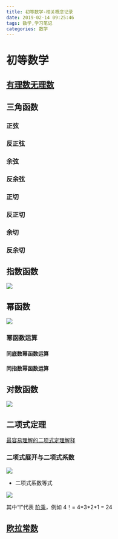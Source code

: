 ```yaml
---
title: 初等数学-相关概念记录
date: 2019-02-14 09:25:46
tags: 数学,学习笔记
categories: 数学
---
```



# 初等数学

## [有理数无理数](https://www.shuxuele.com/irrational-numbers.html)


## 三角函数

### 正弦

### 反正弦

### 余弦

### 反余弦

### 正切

### 反正切

### 余切

### 反余切

## 指数函数

![](https://ws4.sinaimg.cn/large/006tKfTcgy1g062lwzogdj30d001474g.jpg)

## 幂函数

![](https://ws2.sinaimg.cn/large/006tKfTcly1g062lj1e28j30cb01774h.jpg)

### 幂函数运算

#### 同底数幂函数运算

#### 同指数幂函数运算

## 对数函数

![](https://ws1.sinaimg.cn/large/006tKfTcgy1g062mbl2t9j30qk013wf2.jpg)


## 二项式定理

[最容易理解的二项式定理解释](https://www.shuxuele.com/algebra/binomial-theorem.html)

### 二项式展开与二项式系数

![](https://ws4.sinaimg.cn/large/006tNc79gy1g05pb8gww8j318c0ky41r.jpg)

- 二项式系数等式

![](https://ws2.sinaimg.cn/large/006tKfTcly1g05xkzwbz4j308p029mx2.jpg)

其中“!”代表 [阶乘](https://www.shuxuele.com/numbers/factorial.html)，例如 4！= 4\*3\*2\*1 = 24

## [欧拉常数](https://www.shuxuele.com/numbers/e-eulers-number.html)







